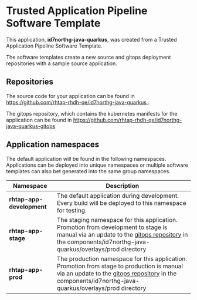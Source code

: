# Trusted Application Pipeline Software Template

This application, **id7northg-java-quarkus**, was created from a Trusted Application Pipeline Software Template.

The software templates create a new source and gitops deployment repositories with a sample source application. 

## Repositories

The source code for your application can be found in [https://github.com/rhtap-rhdh-qe/id7northg-java-quarkus ](https://github.com/rhtap-rhdh-qe/id7northg-java-quarkus ).
 
The gitops repository, which contains the kubernetes manifests for the application can be found in 
[https://github.com/rhtap-rhdh-qe/id7northg-java-quarkus-gitops ](https://github.com/rhtap-rhdh-qe/id7northg-java-quarkus-gitops ) 

## Application namespaces 

The default application will be found in the following namespaces. Applications can be deployed into unique namespaces or multiple software templates can also bet generated into the same group namespaces.  

|  Namespace   |  Description   |  
| -------- | -------- |   
| **rhtap-app-development** | The default application during development. Every build will be deployed to this namespace for testing. | 
| **rhtap-app-stage** | The staging namespace for this application. Promotion from development to stage is manual via an update to the [gitops repository](https://github.com/rhtap-rhdh-qe/id7northg-java-quarkus-gitops ) in the components/id7northg-java-quarkus/overlays/prod directory |  
| **rhtap-app-prod** | The production namespace for this application. Promotion from stage to production is manual via an update to the [gitops repository](https://github.com/rhtap-rhdh-qe/id7northg-java-quarkus-gitops ) in the components/id7northg-java-quarkus/overlays/prod directory | 